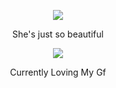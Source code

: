 <p align="center">  
<img src="https://media.discordapp.net/attachments/1066543002320916520/1097965764348231720/CE8B83DE-0BE2-446D-89C2-B02DD67F2B0E.jpg?width=430&height=557">
</p>
<p align="center">
   She's just so beautiful
<p align="center">  
<img src="https://komarev.com/ghpvc/?username=federalthreat&color=grey">
</p>
<p align="center">
Currently Loving My Gf
